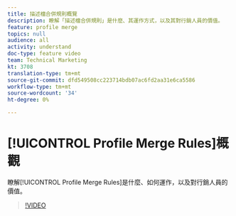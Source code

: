 ```yaml
---
title: 描述檔合併規則概覽
description: 瞭解「描述檔合併規則」是什麼、其運作方式，以及其對行銷人員的價值。
feature: profile merge
topics: null
audience: all
activity: understand
doc-type: feature video
team: Technical Marketing
kt: 3708
translation-type: tm+mt
source-git-commit: dfd549508cc223714bdb07ac6fd2aa31e6ca5586
workflow-type: tm+mt
source-wordcount: '34'
ht-degree: 0%

---
```



# [!UICONTROL Profile Merge Rules]概觀

瞭解[!UICONTROL Profile Merge Rules]是什麼、如何運作，以及對行銷人員的價值。

>[!VIDEO](https://video.tv.adobe.com/v/28974/?quality=12)
